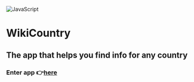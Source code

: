 ![JavaScript](https://img.shields.io/badge/javascript-%23323330.svg?style=for-the-badge&logo=javascript&logoColor=%23F7DF1E)
# WikiCountry
## The app that helps you find info for any country
### Enter app :point_right:[here](https://stef-lev.github.io/wiki-country/)
